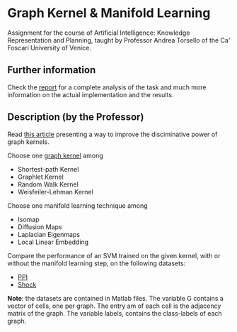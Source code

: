 # Graph Kernel & Manifold Learning
Assignment for the course of Artificial Intelligence: Knowledge Representation and Planning, taught by Professor Andrea Torsello of the Ca' Foscari University of Venice.


## Further information
Check the [report](Report.pdf) for a complete analysis of the task and much more information on the actual implementation and the results.

## Description (by the Professor)
Read [this article](http://www.dsi.unive.it/~atorsell/AI/graph/Unfolding.pdf) presenting a way to improve the disciminative power of graph kernels.

Choose one [graph kernel](http://www.dsi.unive.it/~atorsell/AI/graph/kernels.pdf) among
* Shortest-path Kernel
* Graphlet Kernel
* Random Walk Kernel
* Weisfeiler-Lehman Kernel

Choose one manifold learning technique among
* Isomap
* Diffusion Maps
* Laplacian Eigenmaps
* Local Linear Embedding

Compare the performance of an SVM trained on the given kernel, with or without the manifold learning step, on the following datasets:
* [PPI](http://www.dsi.unive.it/~atorsell/AI/graph/PPI.mat)
* [Shock](http://www.dsi.unive.it/~atorsell/AI/graph/SHOCK.mat)

**Note**: the datasets are contained in Matlab files. The variable G contains a vector of cells, one per graph. The entry am of each cell is the adjacency matrix of the graph. The variable labels, contains the class-labels of each graph. 

